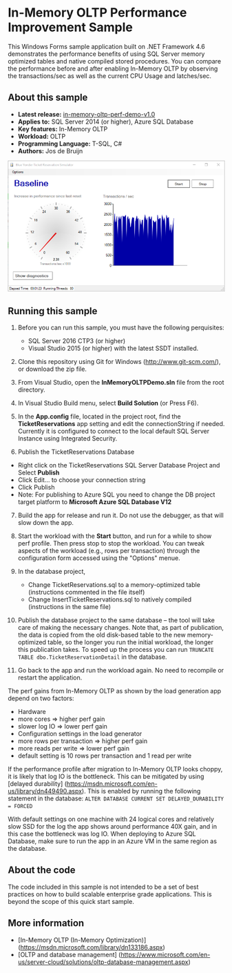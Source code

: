 ﻿# In-Memory OLTP Performance Improvement Sample

This Windows Forms sample application built on .NET Framework 4.6  demonstrates the performance benefits of using SQL Server memory optimized tables and native compiled stored procedures. You can compare the performance before and after enabling In-Memory OLTP by observing the transactions/sec as well as the current CPU Usage and latches/sec.


<a name=about-this-sample></a>

## About this sample

<!-- Delete the ones that don't apply -->
* **Latest release:** [in-memory-oltp-perf-demo-v1.0](https://github.com/Microsoft/sql-server-samples/releases/tag/in-memory-oltp-demo-v1.0)
* **Applies to:** SQL Server 2014 (or higher), Azure SQL Database
* **Key features:** In-Memory OLTP
* **Workload:** OLTP
* **Programming Language:** T-SQL, C#
* **Authors:** Jos de Bruijn

![Alt text](Screenshots/1.png "Ticket Reservations")

## Running this sample
1. Before you can run this sample, you must have the following perquisites:
	- SQL Server 2016 CTP3 (or higher)
	- Visual Studio 2015 (or higher) with the latest SSDT installed.

2. Clone this repository using Git for Windows (http://www.git-scm.com/), or download the zip file.

3. From Visual Studio, open the **InMemoryOLTPDemo.sln** file from the root directory.

4. In Visual Studio Build menu, select **Build Solution** (or Press F6).

5. In the **App.config** file, located in the project root, find the **TicketReservations** app setting and edit the connectionString if needed. Currently it is configured to connect to the local default SQL Server Instance using Integrated Security.

6. Publish the TicketReservations Database
  - Right click on the TicketReservations SQL Server Database Project and Select **Publish**
  - Click Edit... to choose your connection string
  - Click Publish
  - Note: For publishing to Azure SQL you need to change the DB project target platform to **Microsoft Azure SQL Database V12**

7. Build the app for release and run it. Do not use the debugger, as that will slow down the app.

8. Start the workload with the **Start** button, and run for a while to show perf profile. Then press stop to stop the workload. You can tweak aspects of the workload (e.g., rows per transaction) through the configuration form accessed using the "Options" menue.

9. In the database project,
	- Change TicketReservations.sql to a memory-optimized table (instructions commented in the file itself)
	- Change InsertTicketReservations.sql to natively compiled (instructions in the same file)

10. Publish the database project to the same database – the tool will take care of making the necessary changes.
		Note that, as part of publication, the data is copied from the old disk-based table to the new memory-optimized table, so the longer you run the initial workload, the longer this publication takes. To speed up the process you can run `TRUNCATE TABLE dbo.TicketReservationDetail` in the database.

11. Go back to the app and run the workload again. No need to recompile or restart the application.

The perf gains from In-Memory OLTP as shown by the load generation app depend on two factors:
-	Hardware
  -	more cores => higher perf gain
  -	slower log IO => lower perf gain
-	Configuration settings in the load generator
  -	more rows per transaction => higher perf gain
  -	more reads per write => lower perf gain
  -	default setting is 10 rows per transaction and 1 read per write

If the performance profile after migration to In-Memory OLTP looks choppy, it is likely that log IO is the bottleneck. This can be mitigated by using [delayed durability] (https://msdn.microsoft.com/en-us/library/dn449490.aspx). This is enabled by running the following statement in the database:
	`ALTER DATABASE CURRENT SET DELAYED_DURABILITY = FORCED`

With default settings on one machine with 24 logical cores and relatively slow SSD for the log the app shows around performance 40X gain, and in this case the bottleneck was log IO.
When deploying to Azure SQL Database, make sure to run the app in an Azure VM in the same region as the database.

## About the code
The code included in this sample is not intended to be a set of best practices on how to build scalable enterprise grade applications. This is beyond the scope of this quick start sample.

## More information
- [In-Memory OLTP (In-Memory Optimization)] (https://msdn.microsoft.com/library/dn133186.aspx)
- [OLTP and database management] (https://www.microsoft.com/en-us/server-cloud/solutions/oltp-database-management.aspx)
